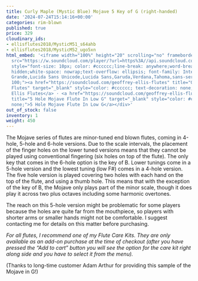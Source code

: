 ```yaml
---
title: Curly Maple (Mystic Blue) Mojave 5 Key of G (right-handed)
date: '2024-07-24T15:14:16+00:00'
categories: rim-blown
published: true
price: 329
cloudinary_ids:
- ellisflutes2018/MysticM51_s64ahb
- ellisflutes2018/MysticM52_ugo5xn
html_embed: '<iframe width="100%" height="20" scrolling="no" frameborder="no" allow="autoplay"
  src="https://w.soundcloud.com/player/?url=https%3A//api.soundcloud.com/tracks/1887474588&color=%23ff5500&inverse=false&auto_play=false&show_user=true"></iframe><div
  style="font-size: 10px; color: #cccccc;line-break: anywhere;word-break: normal;overflow:
  hidden;white-space: nowrap;text-overflow: ellipsis; font-family: Interstate,Lucida
  Grande,Lucida Sans Unicode,Lucida Sans,Garuda,Verdana,Tahoma,sans-serif;font-weight:
  100;"><a href="https://soundcloud.com/geoffrey-ellis-flutes" title="Geoffrey Ellis
  Flutes" target="_blank" style="color: #cccccc; text-decoration: none;">Geoffrey
  Ellis Flutes</a> · <a href="https://soundcloud.com/geoffrey-ellis-flutes/5-hole-mojave-flute-in-low-g"
  title="5 Hole Mojave Flute In Low G" target="_blank" style="color: #cccccc; text-decoration:
  none;">5 Hole Mojave Flute In Low G</a></div>'
out_of_stock: false
inventory: 1
weight: 450
---
```


The Mojave series of flutes are minor-tuned end blown flutes, coming in 4-hole, 5-hole and 6-hole versions.  Due to the scale intervals, the placement of the finger holes on the lower tuned versions means that they cannot be played using conventional fingering (six holes on top of the flute).   The only key that comes in the 6-hole option is the key of B.  Lower tunings come in a 5-hole version and the lowest tuning (low F#) comes in a 4-hole version.  The five hole version is played covering two holes with each hand on the top of the flute, and using a thumb hole.  This means that with the exception of the key of B, the Mojave only plays part of the minor scale, though it does play it across two plus octaves including some harmonic overtones.   

The reach on this 5-hole version might be problematic for some players because the holes are quite far from the mouthpiece, so players with shorter arms or smaller hands might not be comfortable.  I suggest contacting me for details on this matter before purchasing.

*For all flutes, I recommend one of my Flute Care Kits. They are only available as an add-on purchase at the time of checkout (after you have pressed the “Add to cart” button you will see the option for the care kit right along side and you have to select it from the menu).*

(Thanks to long-time customer Adam Arthur for providing this sample of the Mojave in G!)




